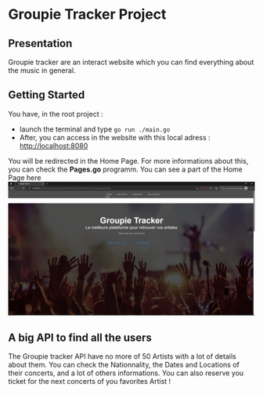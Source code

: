 # Groupie Tracker Project

## Presentation

Groupie tracker are an interact website which you can find everything about the music in general.

## Getting Started

You have, in the root project :

- launch the terminal and type `go run ./main.go`
- After, you can access in the website with this local adress : [http://localhost:8080](http://localhost:8080)

You will be redirected in the Home Page. For more informations about this, you can check the **Pages.go** programm. You can see a part of the Home Page here
![Example](./img/WebSiteExample.jpg)

## A big API to find all the users

The Groupie tracker API have no more of 50 Artists with a lot of details about them. You can check the Nationnality, the Dates and Locations of their concerts, and a lot of others informations. You can also reserve you ticket for the next concerts of you favorites Artist !
